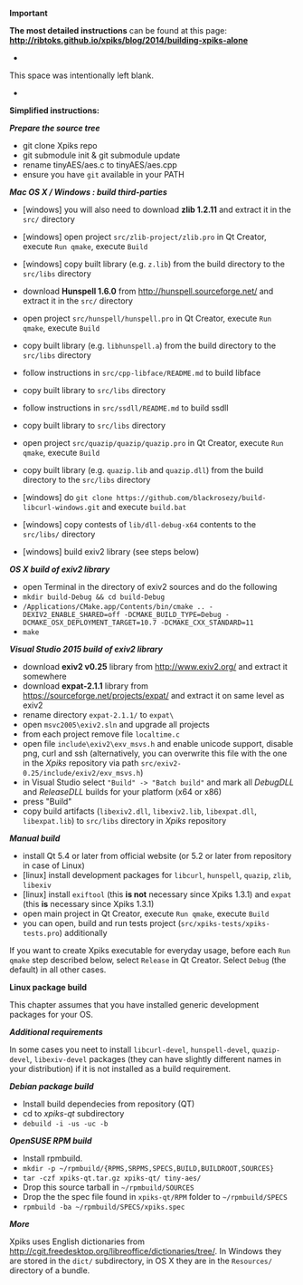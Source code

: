 **Important**

**The most detailed instructions** can be found at this page: **http://ribtoks.github.io/xpiks/blog/2014/building-xpiks-alone**

*

This space was intentionally left blank.

*

**Simplified instructions:**

***Prepare the source tree***

- git clone Xpiks repo
- git submodule init & git submodule update
- rename tinyAES/aes.c to tinyAES/aes.cpp
- ensure you have `git` available in your PATH

***Mac OS X / Windows : build third-parties***

- [windows] you will also need to download **zlib 1.2.11** and extract it in the `src/` directory
- [windows] open project `src/zlib-project/zlib.pro` in Qt Creator, execute `Run qmake`, execute `Build`
- [windows] copy built library (e.g. `z.lib`) from the build directory to the `src/libs` directory

- download **Hunspell 1.6.0** from http://hunspell.sourceforge.net/ and extract it in the `src/` directory
- open project `src/hunspell/hunspell.pro` in Qt Creator, execute `Run qmake`, execute `Build`
- copy built library (e.g. `libhunspell.a`) from the build directory to the `src/libs` directory

- follow instructions in `src/cpp-libface/README.md` to build libface
- copy built library to `src/libs` directory

- follow instructions in `src/ssdll/README.md` to build ssdll
- copy built library to `src/libs` directory

- open project `src/quazip/quazip/quazip.pro` in Qt Creator, execute `Run qmake`, execute `Build`
- copy built library (e.g. `quazip.lib` and `quazip.dll`) from the build directory to the `src/libs` directory

- [windows] do `git clone https://github.com/blackrosezy/build-libcurl-windows.git` and execute `build.bat`
- [windows] copy contests of `lib/dll-debug-x64` contents to the `src/libs/` directory
- [windows] build exiv2 library (see steps below)

***OS X build of exiv2 library***

- open Terminal in the directory of exiv2 sources and do the following
- `mkdir build-Debug && cd build-Debug`
- `/Applications/CMake.app/Contents/bin/cmake .. -DEXIV2_ENABLE_SHARED=off -DCMAKE_BUILD_TYPE=Debug -DCMAKE_OSX_DEPLOYMENT_TARGET=10.7 -DCMAKE_CXX_STANDARD=11`
- `make`

***Visual Studio 2015 build of exiv2 library***

- download **exiv2 v0.25** library from http://www.exiv2.org/ and extract it somewhere
- download **expat-2.1.1** library from https://sourceforge.net/projects/expat/ and extract it on same level as exiv2
- rename directory `expat-2.1.1/` to `expat\`
- open `msvc2005\exiv2.sln` and upgrade all projects
- from each project remove file `localtime.c`
- open file `include\exiv2\exv_msvs.h` and enable unicode support, disable png, curl and ssh (alternatively, you can overwrite this file with the one in the _Xpiks_ repository via path `src/exiv2-0.25/include/exiv2/exv_msvs.h`)
- in Visual Studio select `"Build" -> "Batch build"` and mark all _DebugDLL_ and _ReleaseDLL_ builds for your platform (x64 or x86)
- press "Build"
- copy build artifacts (`libexiv2.dll`, `libexiv2.lib`, `libexpat.dll`, `libexpat.lib`) to `src/libs` directory in _Xpiks_ repository

***Manual build***
- install Qt 5.4 or later from official website (or 5.2 or later from repository in case of Linux)
- [linux] install development packages for `libcurl`, `hunspell`, `quazip`, `zlib`, `libexiv`
- [linux] install `exiftool` (this **is not** necessary since Xpiks 1.3.1) and `expat` (this **is** necessary since Xpiks 1.3.1)
- open main project in Qt Creator, execute `Run qmake`, execute `Build`
- you can open, build and run tests project (`src/xpiks-tests/xpiks-tests.pro`) additionally

If you want to create Xpiks executable for everyday usage, before each `Run qmake` step described below, select `Release` in Qt Creator. Select `Debug` (the default) in all other cases.

**Linux package build**

This chapter assumes that you have installed generic development packages for your OS.

***Additional requirements***

In some cases you neet to install `libcurl-devel`, `hunspell-devel`, `quazip-devel`, `libexiv-devel` packages (they can have slightly different names in your distribution) if it is not installed as a build requirement.

***Debian package build***

- Install build dependecies from repository (QT)
- cd to _xpiks-qt_ subdirectory
- `debuild -i -us -uc -b`

***OpenSUSE RPM build***

- Install rpmbuild.
- `mkdir -p ~/rpmbuild/{RPMS,SRPMS,SPECS,BUILD,BUILDROOT,SOURCES}`
- `tar -czf xpiks-qt.tar.gz xpiks-qt/ tiny-aes/`
- Drop this source tarball in `~/rpmbuild/SOURCES`
- Drop the the spec file found in `xpiks-qt/RPM` folder to `~/rpmbuild/SPECS`
- `rpmbuild -ba ~/rpmbuild/SPECS/xpiks.spec`

***More***

Xpiks uses English dictionaries from http://cgit.freedesktop.org/libreoffice/dictionaries/tree/. In Windows they are stored in the `dict/` subdirectory, in OS X they are in the `Resources/` directory of a bundle.

